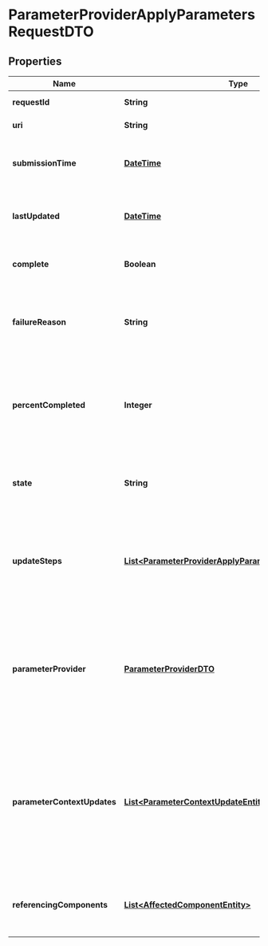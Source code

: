 
# ParameterProviderApplyParametersRequestDTO

## Properties
Name | Type | Description | Notes
------------ | ------------- | ------------- | -------------
**requestId** | **String** | The ID of the request |  [optional]
**uri** | **String** | The URI for the request |  [optional]
**submissionTime** | [**DateTime**](DateTime.md) | The timestamp of when the request was submitted |  [optional]
**lastUpdated** | [**DateTime**](DateTime.md) | The timestamp of when the request was last updated |  [optional]
**complete** | **Boolean** | Whether or not the request is completed |  [optional]
**failureReason** | **String** | The reason for the request failing, or null if the request has not failed |  [optional]
**percentCompleted** | **Integer** | A value between 0 and 100 (inclusive) indicating how close the request is to completion |  [optional]
**state** | **String** | A description of the current state of the request |  [optional]
**updateSteps** | [**List&lt;ParameterProviderApplyParametersUpdateStepDTO&gt;**](ParameterProviderApplyParametersUpdateStepDTO.md) | The steps that are required in order to complete the request, along with the status of each |  [optional]
**parameterProvider** | [**ParameterProviderDTO**](ParameterProviderDTO.md) | The Parameter Provider that is being operated on. This may not be populated until the request has successfully completed. |  [optional]
**parameterContextUpdates** | [**List&lt;ParameterContextUpdateEntity&gt;**](ParameterContextUpdateEntity.md) | The Parameter Contexts updated by this Parameter Provider. This may not be populated until the request has successfully completed. |  [optional]
**referencingComponents** | [**List&lt;AffectedComponentEntity&gt;**](AffectedComponentEntity.md) | The components that are referenced by the update. |  [optional]



